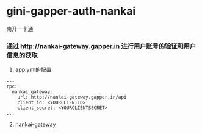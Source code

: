 gini-gapper-auth-nankai
===================

南开一卡通

### 通过 http://nankai-gateway.gapper.in 进行用户账号的验证和用户信息的获取

1. app.yml的配置
```
---
rpc:
  nankai_gateway:
    url: http://nankai-gateway.gapper.in/api
    client_id: <YOURCLIENTID>
    client_secret: <YOURCLIENTSECRET>
...
```

2. [nankai-gateway](https://github.com/genee-projects/nankai-gateway)
